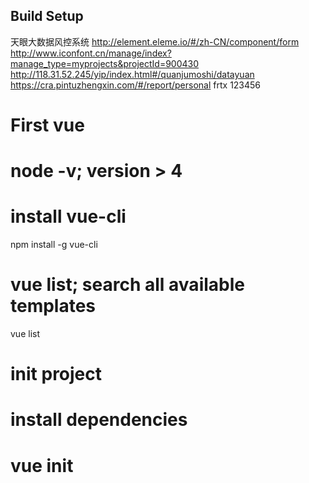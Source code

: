 ## Build Setup
天眼大数据风控系统
http://element.eleme.io/#/zh-CN/component/form
http://www.iconfont.cn/manage/index?manage_type=myprojects&projectId=900430
http://118.31.52.245/yip/index.html#/quanjumoshi/datayuan
https://cra.pintuzhengxin.com/#/report/personal frtx 123456
# First vue
# node -v; version > 4
# install vue-cli
npm install -g vue-cli 
# vue list; search all available templates
vue list
# init project
# install dependencies
# vue init <template name> <project name>
vue init webpack training
```

``` bash
# install dependencies
npm install

# serve with hot reload at localhost:8080
npm run dev

# build for production with minification
npm run build

# build for production and view the bundle analyzer report
npm run build --report


```

For a detailed explanation on how things work, check out the [guide](http://vuejs-templates.github.io/webpack/) and [docs for vue-loader](http://vuejs.github.io/vue-loader).
 

